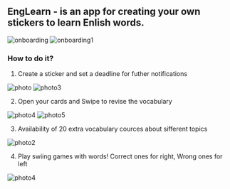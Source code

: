 ## EngLearn - is an app for creating your own stickers to learn Enlish words. 

![onboarding](/photo/onboarding2.jpg)            ![onboarding1](/photo/onboarding3.jpg)

### How to do it?
1. Create a sticker and set a deadline for futher notifications

![photo](/photo/add1.jpg)                       ![photo3](/photo/cards2.jpg)

2. Open your cards and Swipe to revise the vocabulary

![photo4](/photo/task1.jpg)                     ![photo5](/photo/task2.jpg)

3. Availability of 20 extra vocabulary cources about sifferent topics

![photo2](/photo/add1.jpg)

4. Play swiing games with words! Correct ones for right, Wrong ones for left

![photo4](/photo/game.jpg)